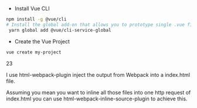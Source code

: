 
* Install Vue CLI
```bash
npm install -g @vue/cli
# Install the global add-on that allows you to prototype single .vue files
 yarn global add @vue/cli-service-global
```

* Create the Vue Project

```bash
vue create my-project
```


23

I use html-webpack-plugin inject the output from Webpack into a index.html file.

Assuming you mean you want to inline all those files into one http request of index.html you can use html-webpack-inline-source-plugin to achieve this.